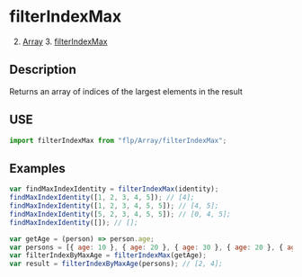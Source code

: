 # filterIndexMax

2. [Array](../README.md)
    3. [filterIndexMax](./README.md)

## Description

Returns an array of indices of the largest elements in the result


## USE

```javascript
import filterIndexMax from "flp/Array/filterIndexMax";
```

## Examples

```javascript
var findMaxIndexIdentity = filterIndexMax(identity);
findMaxIndexIdentity([1, 2, 3, 4, 5]); // [4];
findMaxIndexIdentity([1, 2, 3, 4, 5, 5]); // [4, 5];
findMaxIndexIdentity([5, 2, 3, 4, 5, 5]); // [0, 4, 5];
findMaxIndexIdentity([]); // [];

var getAge = (person) => person.age;
var persons = [{ age: 10 }, { age: 20 }, { age: 30 }, { age: 20 }, { age: 30 }];
var filterIndexByMaxAge = filterIndexMax(getAge);
var result = filterIndexByMaxAge(persons); // [2, 4];
```
